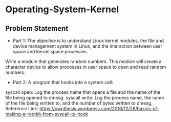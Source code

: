 # Operating-System-Kernel
## Problem Statement

- Part 1: The objective is to understand Linux kernel modules, the file and device management system in Linux, and the interaction between user space and kernel space processes.

Write a module that generates random numbers.
This module will create a character device to allow processes in user space to open and read random numbers.

- Part 2: A program that hooks into a system call:

syscall open: Log the process name that opens a file and the name of the file being opened to dmesg.
syscall write: Log the process name, the name of the file being written to, and the number of bytes written to dmesg.
Reference Link: https://uwnthesis.wordpress.com/2016/12/26/basics-of-making-a-rootkit-from-syscall-to-hook
